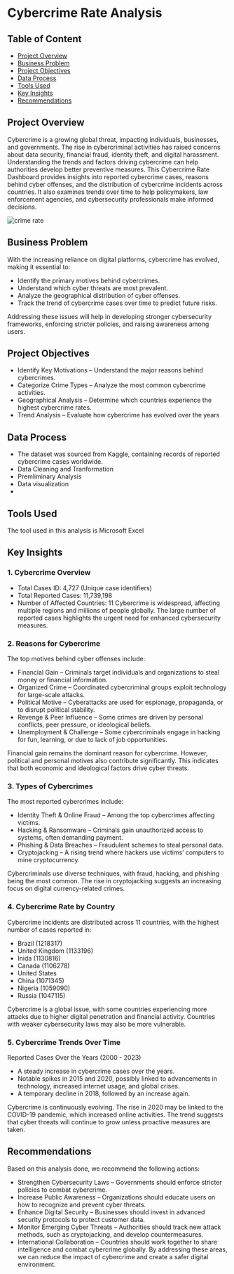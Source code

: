 # Cybercrime Rate Analysis
## Table of Content
- [Project Overview](#project-overview)
- [Business Problem](#business-problem)
- [Project Objectives](#project-objectives)
- [Data Process](#data-process)
- [Tools Used](#tools-used)
- [Key Insights](#key-insights)
- [Recommendations](#recommendations)

## Project Overview
Cybercrime is a growing global threat, impacting individuals, businesses, and governments. The rise in cybercriminal activities has raised concerns about data security, financial fraud, identity theft, and digital harassment. Understanding the trends and factors driving cybercrime can help authorities develop better preventive measures.
This Cybercrime Rate Dashboard provides insights into reported cybercrime cases, reasons behind cyber offenses, and the distribution of cybercrime incidents across countries. It also examines trends over time to help policymakers, law enforcement agencies, and cybersecurity professionals make informed decisions.

![crime rate](https://github.com/user-attachments/assets/e86b9c76-050a-41e7-a0a1-4840af3f8b80)


## Business Problem
With the increasing reliance on digital platforms, cybercrime has evolved, making it essential to:
- Identify the primary motives behind cybercrimes.
- Understand which cyber threats are most prevalent.
- Analyze the geographical distribution of cyber offenses.
- Track the trend of cybercrime cases over time to predict future risks.

Addressing these issues will help in developing stronger cybersecurity frameworks, enforcing stricter policies, and raising awareness among users.

## Project Objectives
- Identify Key Motivations – Understand the major reasons behind cybercrimes.
- Categorize Crime Types – Analyze the most common cybercrime activities.
- Geographical Analysis – Determine which countries experience the highest cybercrime rates.
- Trend Analysis – Evaluate how cybercrime has evolved over the years

## Data Process
- The dataset was sourced from Kaggle, containing records of reported cybercrime cases worldwide.
- Data Cleaning and Tranformation
- Premliminary Analysis
- Data visualization
- 
## Tools Used
The tool used in this analysis is Microsoft Excel 

## Key Insights
### 1. Cybercrime Overview
- Total Cases ID: 4,727 (Unique case identifiers)
- Total Reported Cases: 11,739,198
- Number of Affected Countries: 11
Cybercrime is widespread, affecting multiple regions and millions of people globally. The large number of reported cases highlights the urgent need for enhanced cybersecurity measures.

### 2. Reasons for Cybercrime
The top motives behind cyber offenses include:
- Financial Gain – Criminals target individuals and organizations to steal money or financial information.
- Organized Crime – Coordinated cybercriminal groups exploit technology for large-scale attacks.
-	Political Motive – Cyberattacks are used for espionage, propaganda, or to disrupt political stability.
-	Revenge & Peer Influence – Some crimes are driven by personal conflicts, peer pressure, or ideological beliefs.
-	Unemployment & Challenge – Some cybercriminals engage in hacking for fun, learning, or due to lack of job opportunities.

Financial gain remains the dominant reason for cybercrime. However, political and personal motives also contribute significantly. This indicates that both economic and ideological factors drive cyber threats.

### 3. Types of Cybercrimes
The most reported cybercrimes include:
-	Identity Theft & Online Fraud – Among the top cybercrimes affecting victims.
-	Hacking & Ransomware – Criminals gain unauthorized access to systems, often demanding payment.
-	Phishing & Data Breaches – Fraudulent schemes to steal personal data.
-	Cryptojacking – A rising trend where hackers use victims’ computers to mine cryptocurrency.

Cybercriminals use diverse techniques, with fraud, hacking, and phishing being the most common. The rise in cryptojacking suggests an increasing focus on digital currency-related crimes.

### 4. Cybercrime Rate by Country
Cybercrime incidents are distributed across 11 countries, with the highest number of cases reported in:
- Brazil (1218317)
- United Kingdom (1133196)
- Inida (1130816)
- Canada (1106278)
-	United States
-	China (1071345)
- Nigeria (1059090)
- Russia (1047115)

Cybercrime is a global issue, with some countries experiencing more attacks due to higher digital penetration and financial activity. Countries with weaker cybersecurity laws may also be more vulnerable.

### 5. Cybercrime Trends Over Time
Reported Cases Over the Years (2000 - 2023)
-	A steady increase in cybercrime cases over the years.
-	Notable spikes in 2015 and 2020, possibly linked to advancements in technology, increased internet usage, and global crises.
-	A temporary decline in 2018, followed by an increase again.

Cybercrime is continuously evolving. The rise in 2020 may be linked to the COVID-19 pandemic, which increased online activities. The trend suggests that cyber threats will continue to grow unless proactive measures are taken.

## Recommendations
Based on this analysis done, we recommend the following actions:
-	Strengthen Cybersecurity Laws – Governments should enforce stricter policies to combat cybercrime.
-	Increase Public Awareness – Organizations should educate users on how to recognize and prevent cyber threats.
-	Enhance Digital Security – Businesses should invest in advanced security protocols to protect customer data.
-	Monitor Emerging Cyber Threats – Authorities should track new attack methods, such as cryptojacking, and develop countermeasures.
-	International Collaboration – Countries should work together to share intelligence and combat cybercrime globally.
By addressing these areas, we can reduce the impact of cybercrime and create a safer digital environment. 

